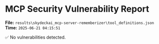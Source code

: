 # MCP Security Vulnerability Report
**File:** `results\skydeckai_mcp-server-rememberizer\tool_definitions.json`
**Time:** `2025-06-21 04:15:51`

✅ No vulnerabilities detected.